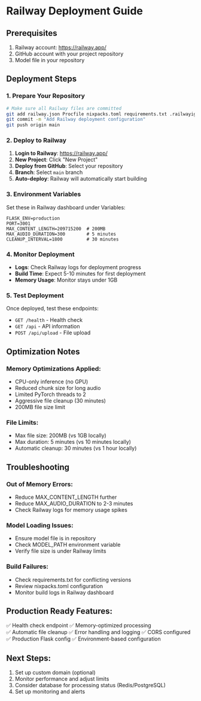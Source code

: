 # Railway Deployment Guide

## Prerequisites
1. Railway account: https://railway.app/
2. GitHub account with your project repository
3. Model file in your repository

## Deployment Steps

### 1. Prepare Your Repository
```bash
# Make sure all Railway files are committed
git add railway.json Procfile nixpacks.toml requirements.txt .railwayignore
git commit -m "Add Railway deployment configuration"
git push origin main
```

### 2. Deploy to Railway

1. **Login to Railway**: https://railway.app/
2. **New Project**: Click "New Project" 
3. **Deploy from GitHub**: Select your repository
4. **Branch**: Select `main` branch
5. **Auto-deploy**: Railway will automatically start building

### 3. Environment Variables
Set these in Railway dashboard under Variables:

```
FLASK_ENV=production
PORT=3001
MAX_CONTENT_LENGTH=209715200  # 200MB
MAX_AUDIO_DURATION=300        # 5 minutes
CLEANUP_INTERVAL=1800         # 30 minutes
```

### 4. Monitor Deployment

- **Logs**: Check Railway logs for deployment progress
- **Build Time**: Expect 5-10 minutes for first deployment
- **Memory Usage**: Monitor stays under 1GB

### 5. Test Deployment

Once deployed, test these endpoints:
- `GET /health` - Health check
- `GET /api` - API information
- `POST /api/upload` - File upload

## Optimization Notes

### Memory Optimizations Applied:
- CPU-only inference (no GPU)
- Reduced chunk size for long audio
- Limited PyTorch threads to 2
- Aggressive file cleanup (30 minutes)
- 200MB file size limit

### File Limits:
- Max file size: 200MB (vs 1GB locally)
- Max duration: 5 minutes (vs 10 minutes locally)
- Automatic cleanup: 30 minutes (vs 1 hour locally)

## Troubleshooting

### Out of Memory Errors:
- Reduce MAX_CONTENT_LENGTH further
- Reduce MAX_AUDIO_DURATION to 2-3 minutes
- Check Railway logs for memory usage spikes

### Model Loading Issues:
- Ensure model file is in repository
- Check MODEL_PATH environment variable
- Verify file size is under Railway limits

### Build Failures:
- Check requirements.txt for conflicting versions
- Review nixpacks.toml configuration
- Monitor build logs in Railway dashboard

## Production Ready Features:
✅ Health check endpoint
✅ Memory-optimized processing  
✅ Automatic file cleanup
✅ Error handling and logging
✅ CORS configured
✅ Production Flask config
✅ Environment-based configuration

## Next Steps:
1. Set up custom domain (optional)
2. Monitor performance and adjust limits
3. Consider database for processing status (Redis/PostgreSQL)
4. Set up monitoring and alerts
